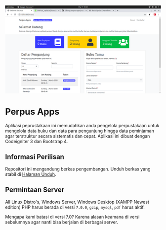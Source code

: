 ![The Main Pages](screenshot.png)

# Perpus Apps

Aplikasi peprustakaan ini memudahkan anda pengelola perpustakaan untuk mengelola data buku dan data para pengunjung hingga data peminjaman agar terstruktur secara sistematis dan cepat. Aplikasi ini dibuat dengan Codeigniter 3 dan Bootstrap 4.


## Informasi Perilisan

Repositori ini mengandung berkas pengembangan. Unduh berkas yang stabil di [Halaman Unduh](https://www.cakadi.my.id/aplikasi).

## Permintaan Server

All Linux Distro's, Windows Server, Windows Desktop (XAMPP Newest edition)
PHP harus berada di versi `7.0.0`, `gzip`, `mysql`, `pdf` harus aktif.

Mengapa kami batasi di versi 7.0? Karena alasan keamana di versi sebelumnya agar nanti bisa berjalan di berbagai server.